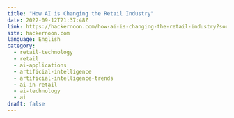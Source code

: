 ```yaml
---
title: "How AI is Changing the Retail Industry"
date: 2022-09-12T21:37:48Z
link: https://hackernoon.com/how-ai-is-changing-the-retail-industry?source=rss&utm_medium=RSS&utm_source=news.12bit.vn
site: hackernoon.com
language: English
category:
  - retail-technology
  - retail
  - ai-applications
  - artificial-intelligence
  - artificial-intelligence-trends
  - ai-in-retail
  - ai-technology
  - ai
draft: false
---
```

